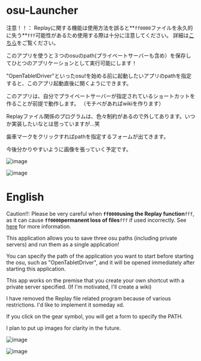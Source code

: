 # osu-Launcher


注意！！：	Replayに関する機能は使用方法を誤ると**`ff0000`ファイルを永久的に失う**`fff`可能性があるため使用する際は十分に注意してください。
		詳細は[こちら](https://github.com/Garushisu/osu-Launcher/releases/tag/1.2.0)をご覧ください。

このアプリを使うと３つのosuのpath(プライベートサーバーも含め）を保存してひとつのアプリケーションとして実行可能にします！

"OpenTabletDriver"といったosu!を始める前に起動したいアプリのpathを指定すると、このアプリ起動直後に開くようにできます。

このアプリは、自分でプライベートサーバーが指定されているショートカットを作ることが前提で動作します。
（モチベがあればwikiを作ります）

Replayファイル関係のプログラムは、色々制約があるので外してあります。いつか実装したいなとは思っていますが...笑

歯車マークをクリックすればpathを指定するフォームが出てきます。

今後分かりやすいように画像を張っていく予定です。

![image](https://github.com/Garushisu/osu-Launcher/assets/81414243/6464875a-fe32-471b-9baa-4d37f76c69f2)

![image](https://github.com/Garushisu/osu-Launcher/assets/81414243/b9b9fad3-e341-4562-be39-83bc7936f774)



# English

Caution!!: Please be very careful when **`ff0000`using the Replay function**`fff`, as it can cause **`ff0000`permanent loss of files**`fff` if used incorrectly.
		See [here](https://github.com/Garushisu/osu-Launcher/releases/tag/1.2.0) for more information.

This application allows you to save three osu paths (including private servers) and run them as a single application!

You can specify the path of the application you want to start before starting the osu, such as "OpenTabletDriver", and it will be opened immediately after starting this application.

This app works on the premise that you create your own shortcut with a private server specified.
(If I'm motivated, I'll create a wiki)

I have removed the Replay file related program because of various restrictions. I'd like to implement it someday xd.

If you click on the gear symbol, you will get a form to specify the PATH.

I plan to put up images for clarity in the future.

![image](https://github.com/Garushisu/osu-Launcher/assets/81414243/545689cc-75f9-422c-91ec-601b27b6a57f)

![image](https://github.com/Garushisu/osu-Launcher/assets/81414243/71b4a48e-9c72-4a75-9958-2b5dbf7dad04)
